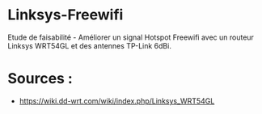 # Linksys-Freewifi
Etude de faisabilité - Améliorer un signal Hotspot Freewifi avec un routeur Linksys WRT54GL et des antennes TP-Link 6dBi.

# 

# Sources :

  - https://wiki.dd-wrt.com/wiki/index.php/Linksys_WRT54GL
